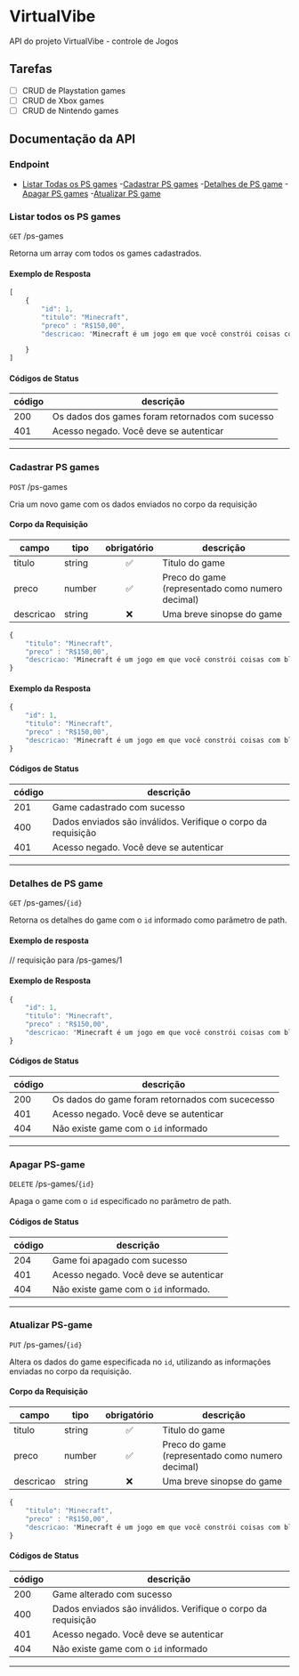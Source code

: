 # VirtualVibe
API do projeto VirtualVibe - controle de Jogos

## Tarefas
- [ ] CRUD de Playstation games
- [ ] CRUD de Xbox games
- [ ] CRUD de Nintendo games

## Documentação da API

### Endpoint
- [Listar Todas os PS games](#Listar-todos-os-PS-games)
-[Cadastrar PS games](#Cadastrar-PS-games)
-[Detalhes de PS game](#detalhes-de-PS-game)
-[Apagar PS games](#apagar-PS-game)
-[Atualizar PS game](#atualizar-PS-game)


### Listar todos os PS games

`GET` /ps-games


Retorna um array com todos os games cadastrados.

#### Exemplo de Resposta

``` js
[
    {
        "id": 1,
        "titulo": "Minecraft",
        "preco" : "R$150,00",
        "descricao: "Minecraft é um jogo em que você constrói coisas com blocos, em um mundo virtual aberto e livre para explorar. É o que os gamers chamam de 'sandbox', porque funciona mesmo como uma caixa de areia, em que o único limite para o jogador é a própria imaginação e a prática",

    }
]

```

#### Códigos de Status

|código|descrição|
|------|---------|
|200| Os dados dos games foram retornados com sucesso
|401|Acesso negado. Você deve se autenticar

---

### Cadastrar PS games

`POST` /ps-games


Cria um novo game com os dados enviados no corpo da requisição

#### Corpo da Requisição

|campo|tipo|obrigatório|descrição|
|-----|----|:-----------:|---------|
|titulo|string|✅|Titulo do game
|preco|number|✅|Preco do game (representado como numero decimal)
|descricao|string|❌|Uma breve sinopse do game


``` js
{
    "titulo": "Minecraft",
    "preco" : "R$150,00",
    "descricao: "Minecraft é um jogo em que você constrói coisas com blocos, em um mundo virtual aberto e livre para explorar. É o que os gamers chamam de 'sandbox', porque funciona mesmo como uma caixa de areia, em que o único limite para o jogador é a própria imaginação e a prática"
}
```

#### Exemplo da Resposta


``` js
{
    "id": 1,
    "titulo": "Minecraft",
    "preco" : "R$150,00",
    "descricao: "Minecraft é um jogo em que você constrói coisas com blocos, em um mundo virtual aberto e livre para explorar. É o que os gamers chamam de 'sandbox', porque funciona mesmo como uma caixa de areia, em que o único limite para o jogador é a própria imaginação e a prática"
}


```


#### Códigos de Status

|código|descrição|
|------|---------|
|201|Game cadastrado com sucesso
|400|Dados enviados são inválidos. Verifique o corpo da requisição
|401|Acesso negado. Você deve se autenticar
---

### Detalhes de PS game

`GET` /ps-games/`{id}`

Retorna os detalhes do game com o `id`
informado como parâmetro de path.

#### Exemplo de resposta
// requisição para  /ps-games/1

#### Exemplo de Resposta

``` js
{
    "id": 1,
    "titulo": "Minecraft",
    "preco" : "R$150,00",
    "descricao: "Minecraft é um jogo em que você constrói coisas com blocos, em um mundo virtual aberto e livre para explorar. É o que os gamers chamam de 'sandbox', porque funciona mesmo como uma caixa de areia, em que o único limite para o jogador é a própria imaginação e a prática"
}


```


#### Códigos de Status

|código|descrição|
|------|---------|
|200| Os dados do game foram retornados com sucecesso
|401|Acesso negado. Você deve se autenticar
|404|Não existe game com o `id` informado

---


### Apagar PS-game

`DELETE` /ps-games/`{id}`

Apaga o game com o `id` especificado no parâmetro de path.


#### Códigos de Status

|código|descrição|
|------|---------|
|204|Game foi apagado com sucesso
|401|Acesso negado. Você deve se autenticar
|404|Não existe game com o `id` informado.

---


### Atualizar PS-game

`PUT` /ps-games/`{id}`

Altera os dados do game especificada no `id`,
utilizando as informações enviadas no corpo da requisição.

#### Corpo da Requisição

|campo|tipo|obrigatório|descrição|
|-----|----|:-----------:|---------|
|titulo|string|✅|Titulo do game
|preco|number|✅|Preco do game (representado como numero decimal)
|descricao|string|❌|Uma breve sinopse do game

``` js
{
    "titulo": "Minecraft",
    "preco" : "R$150,00",
    "descricao: "Minecraft é um jogo em que você constrói coisas com blocos, em um mundo virtual aberto e livre para explorar. É o que os gamers chamam de 'sandbox', porque funciona mesmo como uma caixa de areia, em que o único limite para o jogador é a própria imaginação e a prática"
}
```

#### Códigos de Status

|código|descrição|
|------|---------|
|200|Game alterado com sucesso
|400|Dados enviados são inválidos. Verifique o corpo da requisição
|401|Acesso negado. Você deve se autenticar
|404|Não existe game com o `id` informado

---






